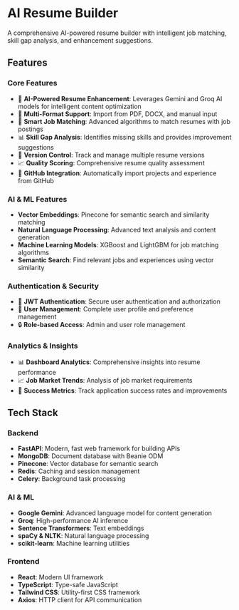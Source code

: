 # AI Resume Builder

A comprehensive AI-powered resume builder with intelligent job matching, skill gap analysis, and enhancement suggestions.

## Features

### Core Features
- 🤖 **AI-Powered Resume Enhancement**: Leverages Gemini and Groq AI models for intelligent content optimization
- 📄 **Multi-Format Support**: Import from PDF, DOCX, and manual input
- 🎯 **Smart Job Matching**: Advanced algorithms to match resumes with job postings
- 📊 **Skill Gap Analysis**: Identifies missing skills and provides improvement suggestions
- 🔄 **Version Control**: Track and manage multiple resume versions
- 📈 **Quality Scoring**: Comprehensive resume quality assessment
- 🐙 **GitHub Integration**: Automatically import projects and experience from GitHub

### AI & ML Features
- **Vector Embeddings**: Pinecone for semantic search and similarity matching
- **Natural Language Processing**: Advanced text analysis and content generation
- **Machine Learning Models**: XGBoost and LightGBM for job matching algorithms
- **Semantic Search**: Find relevant jobs and experiences using vector similarity

### Authentication & Security
- 🔐 **JWT Authentication**: Secure user authentication and authorization
- 👤 **User Management**: Complete user profile and preference management
- 🔒 **Role-based Access**: Admin and user role management

### Analytics & Insights
- 📊 **Dashboard Analytics**: Comprehensive insights into resume performance
- 📈 **Job Market Trends**: Analysis of job market requirements
- 🎯 **Success Metrics**: Track application success rates and improvements

## Tech Stack

### Backend
- **FastAPI**: Modern, fast web framework for building APIs
- **MongoDB**: Document database with Beanie ODM
- **Pinecone**: Vector database for semantic search
- **Redis**: Caching and session management
- **Celery**: Background task processing

### AI & ML
- **Google Gemini**: Advanced language model for content generation
- **Groq**: High-performance AI inference
- **Sentence Transformers**: Text embeddings
- **spaCy & NLTK**: Natural language processing
- **scikit-learn**: Machine learning utilities

### Frontend
- **React**: Modern UI framework
- **TypeScript**: Type-safe JavaScript
- **Tailwind CSS**: Utility-first CSS framework
- **Axios**: HTTP client for API communication

